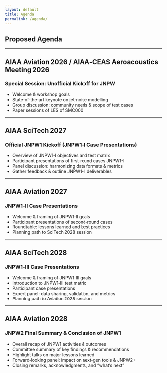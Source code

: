 ```yaml
---
layout: default
title: Agenda
permalink: /agenda/
---
```


## **Proposed Agenda**

---

## AIAA Aviation 2026 / AIAA‑CEAS Aeroacoustics Meeting 2026  
### Special Session: Unofficial Kickoff for JNPW  
- Welcome & workshop goals  
- State‑of‑the‑art keynote on jet‑noise modelling  
- Group discussion: community needs & scope of test cases  
- Paper sessions of LES of SMC000

---

## AIAA SciTech 2027  
### Official JNPW1 Kickoff (JNPW1‑I Case Presentations)  
- Overview of JNPW1‑I objectives and test matrix  
- Participant presentations of first‑round cases JNPW1-I 
- Panel discussion: harmonizing data formats & metrics  
- Gather feedback & outline JNPW1‑II deliverables  

---

## AIAA Aviation 2027  
### JNPW1‑II Case Presentations  
- Welcome & framing of JNPW1‑II goals  
- Participant presentations of second‑round cases  
- Roundtable: lessons learned and best practices  
- Planning path to SciTech 2028 session  

---

## AIAA SciTech 2028  
### JNPW1‑III Case Presentations  
- Welcome & framing of JNPW1‑III goals  
- Introduction to JNPW1‑III test matrix  
- Participant case presentations  
- Expert panel: data sharing, validation, and metrics  
- Planning path to Aviation 2028 session  

---

## AIAA Aviation 2028  
### JNPW2 Final Summary & Conclusion of JNPW1  
- Overall recap of JNPW1 activities & outcomes  
- Committee summary of key findings & recommendations  
- Highlight talks on major lessons learned  
- Forward‑looking panel: impact on next‑gen tools & JNPW2+  
- Closing remarks, acknowledgments, and “what’s next”  

